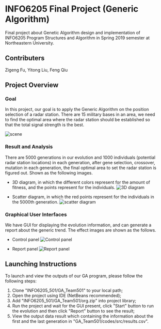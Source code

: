 # INFO6205 Final Project (Generic Algorithm) 
Final project about Genetic Algorithm design and implementation of INFO6205 Program Structures and Algorithm in Spring 2019 semester at Northeastern University.

## Contributers
Zigeng Fu, Yitong Liu, Feng Qiu

## Project Overview
### Goal
In this project, our goal is to apply the Generic Algorithm on the position selection of a radar station. There are 15 military bases in an area, we need to find the optimal area where the radar station should be established so that the total signal strength is the best.

![scene](https://github.com/ZigengFU/INFO6205_501/blob/master/Reports/Materials/scene.png)

### Result and Analysis
There are 5000 generations in our evolution and 1000 individuals (potential radar station locations) in each generation, after gene selection, crossover, mutation in each generation, the final optimal area to set the radar station is figured out. Shown as the following images.

- 3D diagram, in which the different colors represent for the amount of fitness, and the points represent for the individuals.
![3D diagram](https://github.com/ZigengFU/INFO6205_501/blob/master/Reports/Materials/distribution2.png)

- Scatter diagram, in which the red points represent for the individuals in the 5000th generation.
![scatter diagram](https://github.com/ZigengFU/INFO6205_501/blob/master/Reports/Materials/distribution4.png)

### Graphical User Interfaces
We have GUI for displaying the evolution information, and can generate a report about the generic trend. The effect images are shown as the follows.

- Control panel
![Control panel](https://github.com/ZigengFU/INFO6205_501/blob/master/Analysis/effect%20images/GUI%201.png)

- Report panel
![Report panel](https://github.com/ZigengFU/INFO6205_501/blob/master/Analysis/effect%20images/GUI%202.png)

## Launching Instructions
To launch and view the outputs of our GA program, please follow the following steps:
1. Clone "INFO6205_501/GA_Team501" to your local path;
2. Open the project using IDE (NetBeans recommended);
3. Add "INFO6205_501/GA_Team501/org.zip" into project library;
4. Run the project and wait for the GUI present, click "Start" button to run the evolution and then click "Report" button to see the result;
5. View the output data result which containing the information about the first and the last generation in "GA_Team501/codes/src/results.csv".
